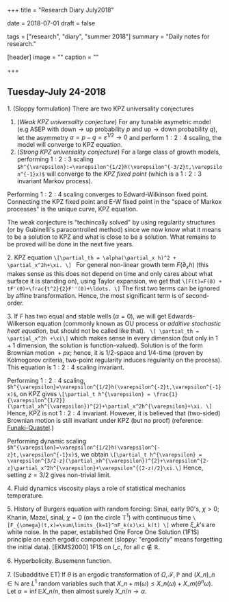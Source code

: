 +++
title = "Research Diary July2018"

date = 2018-07-01
draft = false

tags = ["research", "diary", "summer 2018"]
summary = "Daily notes for research."

[header]
image = ""
caption = ""

+++

## Tuesday-July 24-2018
1\. (Sloppy formulation) There are two KPZ universality conjectures  

1. (_Weak KPZ universality conjecture_) For any tunable asymetric model (e.g ASEP with $\text{down}\to\text{up}$ probability $p$ and $\text{up}\to\text{down}$ probability $q$), let the asymmetry $\alpha=p-q=\varepsilon^{1/2}\to 0$ and perform $1:2:4$ scaling, the model will converge to KPZ equation.
2. (_Strong KPZ universality conjecture_) For a large class of growth models, performing $1:2:3$ scaling `$h^{\varepsilon}:=\varepsilon^{1/2}h(\varepsilon^{-3/2}t,\varepsilon^{-1}x)$` will converge to the _KPZ fixed point_ (which is a $1:2:3$ invariant Markov process). 

Performing $1:2:4$ scaling converges to Edward-Wilkinson fixed point. Connecting the KPZ fixed point and E-W fixed point in the "space of Markox processes" is the unique curve, KPZ equation.  

The weak conjecture is "techincally solved" by using regularity structures (or by Gubinelli's paracontrolled method) since we now know what it means to be a solution to KPZ and what is close to be a solution. What remains to be proved will be done in the next five years.  

2\. KPZ equation
`\[\partial_th = \alpha(\partial_x h)^2 + \partial_x^2h+\xi. \] `
For general non-linear growth term $F(\partial_xh)$ (this makes sense as this does not depend on time and only cares about what surface it is standing on), using Taylor expansion, we get that
`\[F(t)=F(0) + tF'(0)+\frac{t^2}{2}F''(0)+\ldots. \]`
The first two terms can be ignored by affine transformation. Hence, the most significant term is of second-order.  

3\. If $F$ has two equal and stable wells ($\alpha=0$), we will get Edwards-Wilkerson equation (commonly known as OU process or _additive stochastic heat equation_, but should not be called like that). 
` \[ \partial_th = \partial_x^2h +\xi\]`
which makes sense in every dimension (but only in $1+1$ dimension, the solution is function-valued). Solution is of the form $\text{Brownian motion }+px$; hence, it is $1/2$-space and $1/4$-time (proven by Kolmogorov criteria, two-point regularity induces regularity on the process). This equation is $1:2:4$ scaling invariant.  

Performing $1:2:4$ scaling, `$h^{\varepsilon}=\varepsilon^{1/2}h(\varepsilon^{-2}t,\varepsilon^{-1}x)$`, on KPZ gives 
`\[\partial_t h^{\varepsilon} = \frac{1}{\varepsilon^{1/2}}(\partial_xh^{\varepsilon})^{2}+\partial_x^2h^{\varepsilon}+\xi. \]`
Hence, KPZ is not $1:2:4$ invariant. However, it is believed that (two-sided) Brownian motion is still invariant under KPZ (but no proof) (reference: [Funaki-Quastel](https://arxiv.org/pdf/1407.7310.pdf).) 

Performing dynamic scaling `$h^{\varepsilon}=\varepsilon^{1/2}h(\varepsilon^{-z}t,\varepsilon^{-1}x)$`, we obtain
`\[\partial_t h^{\varepsilon} = \varepsilon^{3/2-z}(\partial_xh^{\varepsilon})^{2}+\varepsilon^{2-z}\partial_x^2h^{\varepsilon}+\varepsilon^{(2-z)/2}\xi.\]`
Hence, setting $z=3/2$ gives non-trivial limit.  

4\. Fluid dynamics viscosity plays a role of statistical mechanics temperature.  

5\. History of Burgers equation with random forcing: Sinai, early 90's, $\chi>0$; Khanin, Mazel, sinal, $\chi=0$ (on the circle $\mathbb T^1$) with continuous time
`\[F_{\omega}(t,x)=\sum\limits_{k=1}^nF_k(x)\xi_k(t) \]`
where $\xi\_k$'s are white noise. In the paper, established One Force One Solution (1F1S) principle on each ergodic component (sloppy: "ergodicity" means forgetting the initial data). [EKMS2000] 1F1S on $I\_c$, for all $c\notin \mathbb R$.  

6\. Hyperbolicity. Busemenn function.  

7\. (Subadditive ET) If $\theta$ is an ergodic transformation of $\Omega,\mathcal{F},\mathbb P$ and $(X\_n)\_{n\in \mathbb N}$ are $L^1$ random variables such that $X\_{n+m}(\omega)\le X\_n(\omega)+X\_m(\theta^n\omega)$. Let $\alpha=\inf \mathbb E X\_n/n$, then almost surely $X\_n/n\to \alpha$.